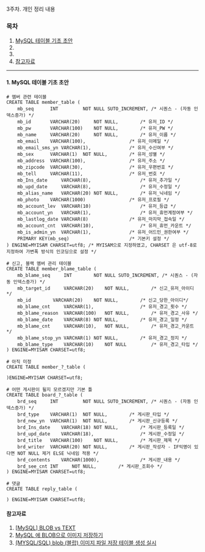  3주차. 개인 정리 내용

### 목차
1. [MySQL 테이블 기초 초안](https://github.com/WebServiceStudy/WebServiceStudy/blob/main/%EB%AC%B8%EC%84%9C%EA%B4%80%EB%A6%AC/week3/hong/jinhong.md#1-mysql-%ED%85%8C%EC%9D%B4%EB%B8%94-%EA%B8%B0%EC%B4%88-%EC%B4%88%EC%95%88)
2. []()
3. []()
4. [참고자료](https://github.com/WebServiceStudy/WebServiceStudy/blob/main/%EB%AC%B8%EC%84%9C%EA%B4%80%EB%A6%AC/week3/hong/jinhong.md#%EC%B0%B8%EA%B3%A0%EC%9E%90%EB%A3%8C)

---

#### 1. MySQL 테이블 기초 초안
```Mysql
# 멤버 관련 테이블
CREATE TABLE member_table (
	mb_seq  	INT  		NOT NULL SUTO_INCREMENT, /* 시퀀스 - (자동 인덱스증가) */
	mb_id 		VARCHAR(20) 	NOT NULL, 		 /* 유저_ID */
	mb_pw 		VARCHAR(100) 	NOT NULL, 		 /* 유저_PW */
	mb_name 	VARCHAR(20) 	NOT NULL, 		 /* 유저_이름 */
	mb_email	VARCHAR(100),				 /* 유저_이메일 */
	mb_email_sms_yn VARCHAR(1),				 /* 유저_수신여부 */
	mb_sex 		VARCHAR(1) 	NOT NULL, 		 /* 유저_성별 */
	mb_address 	VARCHAR(100), 				 /* 유저_주소 */
	mb_zipcode	VARCHAR(30),				 /* 유저_우편번호 */
	mb_tell 	VARCHAR(11), 				 /* 유저_번호 */
	mb_Ins_date 	VARCHAR(8), 				 /* 유저_추가일 */
	mb_upd_date 	VARCHAR(8), 				 /* 유저_수정일 */
	mb_alias_name	VARCHAR(20)	NOT NULL,		 /* 유저_닉네임 */
	mb_photo	VARCHAR(1000)				 /* 유저_프로필 */
	mb_account_lev 	VARCHAR(10) 				 /* 유저_등급 */
	mb_account_yn 	VARCHAR(1), 				 /* 유저_휴먼계정여부 */
	mb_lastlog_date VARCHAR(8)				 /* 유저_마지막_접속일 */
	mb_account_cnt  VARCHAR(10),				 /* 유저_휴먼_카운트 */
	mb_is_admin_yn 	VARCHAR(1),				 /* 유저_어드민_권한여부 */
	PRIMARY KEY(mb_seq) 					 /* 기본키 설정 */
) ENGINE=MYISAM CHARSET=utf8; /* MYISAM으로 지정하였고, CHARSET 은 utf-8로 지정하여 가변폭 방식의 인코딩으로 설정 */

# 신고, 블랙 멤버 관리 테이블
CREATE TABLE member_blame_table (
	mb_blame_seq	 INT  		NOT NULL SUTO_INCREMENT, /* 시퀀스 - (자동 인덱스증가) */
	mb_target_id	 VARCHAR(20)	NOT NULL,		 /* 신고_유저_아이디*/
	mb_id		 VARCHAR(20)	NOT NULL,		 /* 신고_당한_아이디*/
	mb_blame_cnt	 VARCHAR(1),				 /* 유저_경고_횟수 */
	mb_blame_reason  VARCHAR(100)	NOT NULL,		 /* 유저_경고_사유 */
	mb_blame_date	 VARCHAR(8)	NOT NULL,		 /* 유저_경고_일정 */
	mb_blame_cnt	 VARCHAR(10),	NOT NULL,		 /* 유저_경고_카운트*/
	mb_blame_stop_yn VARCHAR(1)	NOT NULL,		 /* 유저_경고_정지 */
	mb_blame_type	 VARCHAR(10)	NOT NULL	 	 /* 유저_경고_타입 */	
) ENGINE=MYISAM CHARSET=utf8;

# 아직 미정
CREATE TABLE member_?_table (

)ENGINE=MYISAM CHARSET=utf8;

# 어떤 게시판이 될지 모르겠지만 기본 틀
CREATE TABLE board_?_table (
	brd_seq		INT  		NOT NULL SUTO_INCREMENT, /* 시퀀스 - (자동 인덱스증가) */
	brd_type	VARCHAR(1)	NOT NULL,		 /* 게시판_타입 */
	brd_new_yn	VARCHAR(1)	NOT NULL,		 /* 게시판_신규등록 */	
	brd_Ins_date	VARCHAR(18)	NOT NULL,		 /* 게시판_등록일 */
	brd_upd_date	VARCHAR(18),		 		 /* 게시판_수정일 */
	brd_title	VARCHAR(100)	NOT NULL,		 /* 게시판_제목 */
	brd_writer	VARCHAR(20)	NOT NULL,		 /* 게시판_작성자 - IF익명이 있다면 NOT NULL 제거 ELSE 닉네임 적용 */
	brd_contents	VARCHAR(1000),	 			 /* 게시판_내용 */
	brd_see_cnt	INT		NOT NULL,		 /* 게시판_조회수 */
) ENGINE=MYISAM CHARSET=utf8;

# 댓글
CREATE TABLE reply_table (

) ENGINE=MYISAM CHARSET=utf8;
```

#### 참고자료
1. [[MySQL] BLOB vs TEXT](https://m.blog.naver.com/PostView.naver?isHttpsRedirect=true&blogId=sory1008&logNo=2209322494500)
2. [MySQL 에 BLOB으로 이미지 저장하기](https://salix97.tistory.com/181)
3. [(MYSQL/SQL) blob (블랍) 이미지 파일 저장 테이블 생성 실시](https://kkh0977.tistory.com/2014)

